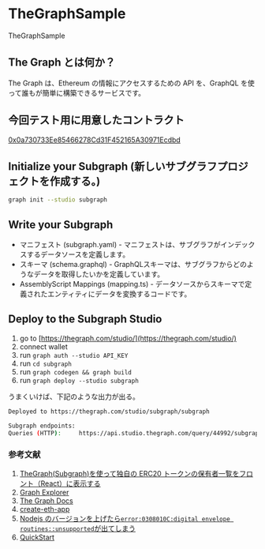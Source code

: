 # TheGraphSample

TheGraphSample

## The Graph とは何か？

The Graph は、Ethereum の情報にアクセスするための API を、GraphQL を使って誰もが簡単に構築できるサービスです。

## 今回テスト用に用意したコントラクト 

[0x0a730733Ee85466278Cd31F452165A30971Ecdbd](https://snowtrace.io/address/0x0a730733Ee85466278Cd31F452165A30971Ecdbd)

## Initialize your Subgraph (新しいサブグラフプロジェクトを作成する。)

```bash
graph init --studio subgraph
```

## Write your Subgraph

- マニフェスト (subgraph.yaml) - マニフェストは、サブグラフがインデックスするデータソースを定義します。
- スキーマ (schema.graphql) - GraphQLスキーマは、サブグラフからどのようなデータを取得したいかを定義しています。
- AssemblyScript Mappings (mapping.ts) - データソースからスキーマで定義されたエンティティにデータを変換するコードです。

## Deploy to the Subgraph Studio

1. go to [https://thegraph.com/studio/](https://thegraph.com/studio/)
2. connect wallet
3. run `graph auth --studio API_KEY`
4. run `cd subgraph`
5. run `graph codegen && graph build`
6. run `graph deploy --studio subgraph`

うまくいけば、下記のような出力が出る。

```bash
Deployed to https://thegraph.com/studio/subgraph/subgraph

Subgraph endpoints:
Queries (HTTP):     https://api.studio.thegraph.com/query/44992/subgraph/v0.0.1
```

### 参考文献

1. [TheGraph(Subgraph)を使って独自の ERC20 トークンの保有者一覧をフロント（React）に表示する](https://qiita.com/toshiaki_takase/items/761435120d7ca9c7ff6c)
2. [Graph Explorer](https://thegraph.com/explorer)
3. [The Graph Docs](https://thegraph.com/docs/en/network/explorer/)
4. [create-eth-app](https://github.com/mashharuki/create-eth-app)
5. [Nodejs のバージョンを上げたら`error:0308010C:digital envelope routines::unsupported`が出てしまう](https://qiita.com/akitkat/items/f455bbc088a408cbc3a5)
6. [QuickStart](https://thegraph.com/docs/en/cookbook/quick-start/)
